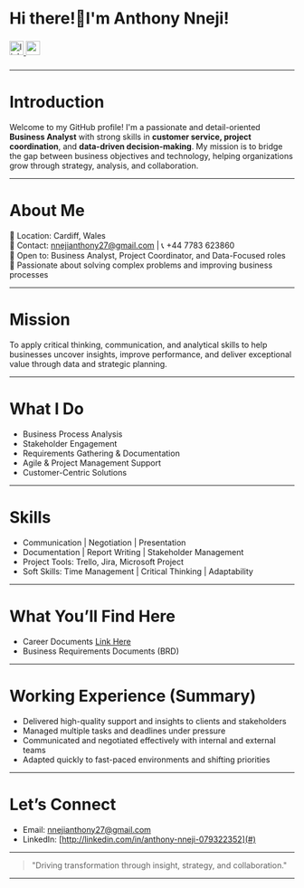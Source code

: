 <h1 align="left">Hi there!👋I'm Anthony Nneji!</h1>

###

<div align="left">
</div>

###

<div align="left">
  <a href="http://linkedin.com/in/anthony-nneji-079322352" target="_blank">
    <img src="https://img.shields.io/static/v1?message=LinkedIn&logo=linkedin&label=Connect&color=0077B5&logoColor=white&labelColor=&style=for-the-badge" height="25" alt="linkedin logo"  />
  </a>
  <a href="nnejianthony27@gmail.com" target="_blank">
    <img src="https://img.shields.io/static/v1?message=Gmail&logo=gmail&label=Mail&color=D14836&logoColor=white&labelColor=&style=for-the-badge" height="25" alt="gmail logo"  />
  </a>
</div>

###
---
# Introduction

Welcome to my GitHub profile! I'm a passionate and detail-oriented **Business Analyst** with strong skills in **customer service, project coordination**, and **data-driven decision-making**. My mission is to bridge the gap between business objectives and technology, helping organizations grow through strategy, analysis, and collaboration.

---

# About Me

🔹 Location: Cardiff, Wales  
🔹 Contact: nnejianthony27@gmail.com | 📞 +44 7783 623860  
🔹 Open to: Business Analyst, Project Coordinator, and Data-Focused roles  
🔹 Passionate about solving complex problems and improving business processes

---

# Mission

To apply critical thinking, communication, and analytical skills to help businesses uncover insights, improve performance, and deliver exceptional value through data and strategic planning.

---

# What I Do

- Business Process Analysis  
- Stakeholder Engagement  
- Requirements Gathering & Documentation  
- Agile & Project Management Support  
- Customer-Centric Solutions

---

# Skills

- Communication | Negotiation | Presentation  
- Documentation | Report Writing | Stakeholder Management  
- Project Tools: Trello, Jira, Microsoft Project  
- Soft Skills: Time Management | Critical Thinking | Adaptability

---

# What You’ll Find Here

- Career Documents [Link Here](https://github.com/scampercares/Career-Documents)
- Business Requirements Documents (BRD)  


---

# Working Experience (Summary)

- Delivered high-quality support and insights to clients and stakeholders  
- Managed multiple tasks and deadlines under pressure  
- Communicated and negotiated effectively with internal and external teams  
- Adapted quickly to fast-paced environments and shifting priorities  

---

# Let’s Connect

-  Email: nnejianthony27@gmail.com  
-  LinkedIn: [http://linkedin.com/in/anthony-nneji-079322352](#)

---

> "Driving transformation through insight, strategy, and collaboration."  

---
<!--
**scampercares/scampercares** is a ✨ _special_ ✨ repository because its `README.md` (this file) appears on your GitHub profile.

Here are some ideas to get you started:

- 🔭 I’m currently working on ...
- 🌱 I’m currently learning ...
- 👯 I’m looking to collaborate on ...
- 🤔 I’m looking for help with ...
- 💬 Ask me about ...
- 📫 How to reach me: ...
- 😄 Pronouns: ...
- ⚡ Fun fact: ...
-->
